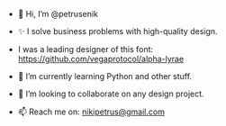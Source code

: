 - 👋 Hi, I’m @petrusenik
- ✨ I solve business problems with high-quality design.
- I was a leading designer of this font: https://github.com/vegaprotocol/alpha-lyrae
  
- 🌱 I’m currently learning Python and other stuff.
- 💞️ I’m looking to collaborate on any design project.
- 📫 Reach me on: nikipetrus@gmail.com

<!---
petrusenik/petrusenik is a ✨ special ✨ repository because its `README.md` (this file) appears on your GitHub profile.
You can click the Preview link to take a look at your changes.
--->
